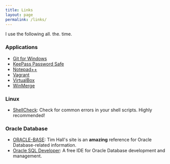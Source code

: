 ```yaml
---
title: Links
layout: page
permalink: /links/
---
```

I use the following all. the. time.

### Applications
- [Git for Windows](https://gitforwindows.org/)
- [KeePass Password Safe](https://keepass.info/)
- [Notepad++](https://notepad-plus-plus.org/)
- [Vagrant](https://www.vagrantup.com/)
- [VirtualBox](https://www.virtualbox.org/)
- [WinMerge](http://winmerge.org/)

### Linux
- [ShellCheck](https://www.shellcheck.net/): Check for common errors in your shell scripts. Highly recommended!

### Oracle Database
- [ORACLE-BASE](https://oracle-base.com/): Tim Hall's site is an **amazing** reference for Oracle Database-related information.
- [Oracle SQL Developer](https://www.oracle.com/database/technologies/appdev/sql-developer.html): A free IDE for Oracle Database development and management.
